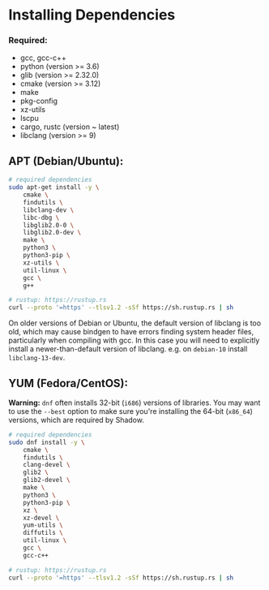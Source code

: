 # Installing Dependencies

### Required:
  + gcc, gcc-c++
  + python (version >= 3.6)
  + glib (version >= 2.32.0)
  + cmake (version >= 3.12)
  + make
  + pkg-config
  + xz-utils
  + lscpu
  + cargo, rustc (version \~ latest)
  + libclang (version >= 9)

## APT (Debian/Ubuntu):

```bash
# required dependencies
sudo apt-get install -y \
    cmake \
    findutils \
    libclang-dev \
    libc-dbg \
    libglib2.0-0 \
    libglib2.0-dev \
    make \
    python3 \
    python3-pip \
    xz-utils \
    util-linux \
    gcc \
    g++

# rustup: https://rustup.rs
curl --proto '=https' --tlsv1.2 -sSf https://sh.rustup.rs | sh
```

On older versions of Debian or Ubuntu, the default version of libclang is too
old, which may cause bindgen to have errors finding system header files,
particularly when compiling with gcc. In this case you will need to explicitly
install a newer-than-default version of libclang. e.g. on `debian-10` install
`libclang-13-dev`.

## YUM (Fedora/CentOS):

**Warning:** `dnf` often installs 32-bit (`i686`) versions of
libraries. You may want to use the `--best` option to make sure you're
installing the 64-bit (`x86_64`) versions, which are required by Shadow.

```bash
# required dependencies
sudo dnf install -y \
    cmake \
    findutils \
    clang-devel \
    glib2 \
    glib2-devel \
    make \
    python3 \
    python3-pip \
    xz \
    xz-devel \
    yum-utils \
    diffutils \
    util-linux \
    gcc \
    gcc-c++

# rustup: https://rustup.rs
curl --proto '=https' --tlsv1.2 -sSf https://sh.rustup.rs | sh
```
